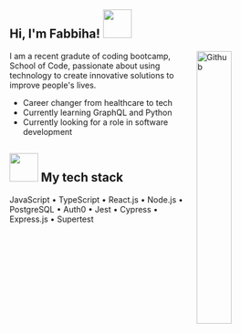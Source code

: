 <h2> Hi, I'm Fabbiha! <img src="https://media.giphy.com/media/mGcNjsfWAjY5AEZNw6/giphy.gif" width="50"></h2>

<img width="35%" align="right" alt="Github" src="https://media.tenor.com/aARMnEHFZxQAAAAj/todoro-miyazaki.gif](https://media.giphy.com/media/IQebREsGFRXmo/giphy.gif" />

I am a recent gradute of coding bootcamp, School of Code, passionate about using technology to create innovative solutions to improve people's lives. 

- Career changer from healthcare to tech
- Currently learning GraphQL and Python
- Currently looking for a role in software development 

## <img src="https://raw.githubusercontent.com/innng/innng/master/assets/kyubey.gif" width="50"> My tech stack

JavaScript • TypeScript • React.js • Node.js • PostgreSQL • Auth0 • Jest • Cypress • Express.js • Supertest 
